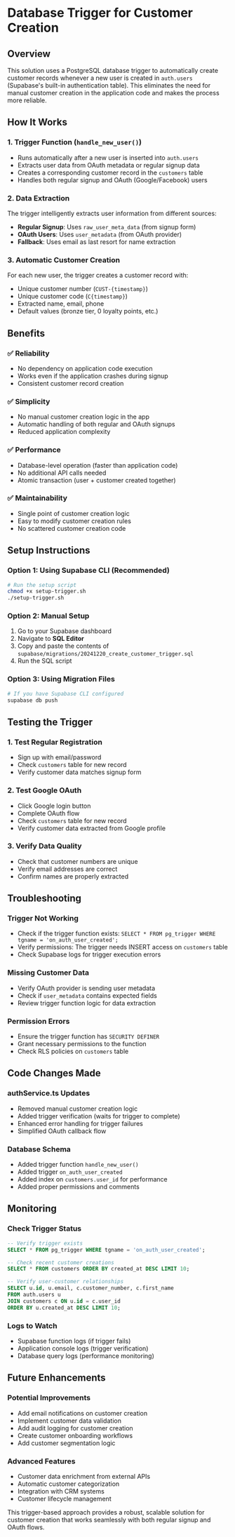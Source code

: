 # Database Trigger for Customer Creation

## Overview
This solution uses a PostgreSQL database trigger to automatically create customer records whenever a new user is created in `auth.users` (Supabase's built-in authentication table). This eliminates the need for manual customer creation in the application code and makes the process more reliable.

## How It Works

### 1. **Trigger Function** (`handle_new_user()`)
- Runs automatically after a new user is inserted into `auth.users`
- Extracts user data from OAuth metadata or regular signup data
- Creates a corresponding customer record in the `customers` table
- Handles both regular signup and OAuth (Google/Facebook) users

### 2. **Data Extraction**
The trigger intelligently extracts user information from different sources:
- **Regular Signup**: Uses `raw_user_meta_data` (from signup form)
- **OAuth Users**: Uses `user_metadata` (from OAuth provider)
- **Fallback**: Uses email as last resort for name extraction

### 3. **Automatic Customer Creation**
For each new user, the trigger creates a customer record with:
- Unique customer number (`CUST-{timestamp}`)
- Unique customer code (`C{timestamp}`)
- Extracted name, email, phone
- Default values (bronze tier, 0 loyalty points, etc.)

## Benefits

### ✅ **Reliability**
- No dependency on application code execution
- Works even if the application crashes during signup
- Consistent customer record creation

### ✅ **Simplicity**
- No manual customer creation logic in the app
- Automatic handling of both regular and OAuth signups
- Reduced application complexity

### ✅ **Performance**
- Database-level operation (faster than application code)
- No additional API calls needed
- Atomic transaction (user + customer created together)

### ✅ **Maintainability**
- Single point of customer creation logic
- Easy to modify customer creation rules
- No scattered customer creation code

## Setup Instructions

### Option 1: Using Supabase CLI (Recommended)
```bash
# Run the setup script
chmod +x setup-trigger.sh
./setup-trigger.sh
```

### Option 2: Manual Setup
1. Go to your Supabase dashboard
2. Navigate to **SQL Editor**
3. Copy and paste the contents of `supabase/migrations/20241220_create_customer_trigger.sql`
4. Run the SQL script

### Option 3: Using Migration Files
```bash
# If you have Supabase CLI configured
supabase db push
```

## Testing the Trigger

### 1. **Test Regular Registration**
- Sign up with email/password
- Check `customers` table for new record
- Verify customer data matches signup form

### 2. **Test Google OAuth**
- Click Google login button
- Complete OAuth flow
- Check `customers` table for new record
- Verify customer data extracted from Google profile

### 3. **Verify Data Quality**
- Check that customer numbers are unique
- Verify email addresses are correct
- Confirm names are properly extracted

## Troubleshooting

### **Trigger Not Working**
- Check if the trigger function exists: `SELECT * FROM pg_trigger WHERE tgname = 'on_auth_user_created';`
- Verify permissions: The trigger needs INSERT access on `customers` table
- Check Supabase logs for trigger execution errors

### **Missing Customer Data**
- Verify OAuth provider is sending user metadata
- Check if `user_metadata` contains expected fields
- Review trigger function logic for data extraction

### **Permission Errors**
- Ensure the trigger function has `SECURITY DEFINER`
- Grant necessary permissions to the function
- Check RLS policies on `customers` table

## Code Changes Made

### **authService.ts Updates**
- Removed manual customer creation logic
- Added trigger verification (waits for trigger to complete)
- Enhanced error handling for trigger failures
- Simplified OAuth callback flow

### **Database Schema**
- Added trigger function `handle_new_user()`
- Added trigger `on_auth_user_created`
- Added index on `customers.user_id` for performance
- Added proper permissions and comments

## Monitoring

### **Check Trigger Status**
```sql
-- Verify trigger exists
SELECT * FROM pg_trigger WHERE tgname = 'on_auth_user_created';

-- Check recent customer creations
SELECT * FROM customers ORDER BY created_at DESC LIMIT 10;

-- Verify user-customer relationships
SELECT u.id, u.email, c.customer_number, c.first_name 
FROM auth.users u 
JOIN customers c ON u.id = c.user_id 
ORDER BY u.created_at DESC LIMIT 10;
```

### **Logs to Watch**
- Supabase function logs (if trigger fails)
- Application console logs (trigger verification)
- Database query logs (performance monitoring)

## Future Enhancements

### **Potential Improvements**
- Add email notifications on customer creation
- Implement customer data validation
- Add audit logging for customer creation
- Create customer onboarding workflows
- Add customer segmentation logic

### **Advanced Features**
- Customer data enrichment from external APIs
- Automatic customer categorization
- Integration with CRM systems
- Customer lifecycle management

This trigger-based approach provides a robust, scalable solution for customer creation that works seamlessly with both regular signup and OAuth flows.

